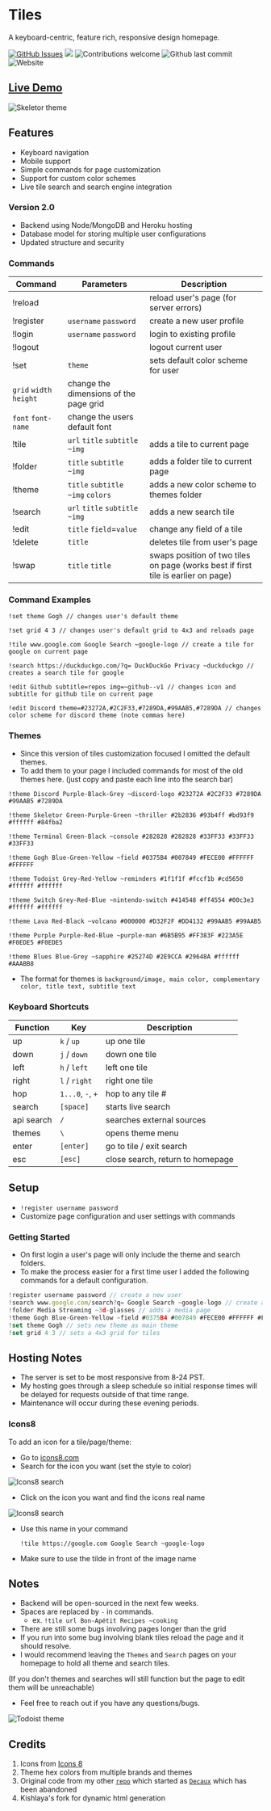 # Tiles
A keyboard-centric, feature rich, responsive design homepage.

[![GitHub Issues](https://img.shields.io/github/issues/boettner-eric/tiles.svg?style=flat-square)](https://github.com/boettner-eric/homepage/issues)
![](https://img.shields.io/github/license/boettner-eric/tiles?style=flat-square)
![Contributions welcome](https://img.shields.io/badge/contributions-welcome-orange.svg?style=flat-square)
![Github last commit](https://img.shields.io/github/last-commit/boettner-eric/tiles.svg?style=flat-square)
![Website](https://img.shields.io/website/https/boettner-eric.github.io/Tiles/index.html.svg?style=flat-square&down_color=red&down_message=offline&up_color=light%20green&up_message=online)

## [**Live Demo**](https://boettner-eric.github.io/Tiles/index.html)

![Skeletor theme](Screenshots/skeletor.png)

## Features
* Keyboard navigation
* Mobile support
* Simple commands for page customization
* Support for custom color schemes
* Live tile search and search engine integration

### Version 2.0
* Backend using Node/MongoDB and Heroku hosting
* Database model for storing multiple user configurations
* Updated structure and security

### Commands
Command | Parameters | Description
--- | --- | --- |
!reload | | reload user's page (for server errors)
!register | `username` `password` | create a new user profile
!login | `username` `password` | login to existing profile
!logout | | logout current user
!set | `theme` | sets default color scheme for user
 | `grid` `width` `height` | change the dimensions of the page grid
 | `font` `font-name` | change the users default font
!tile | `url` `title` `subtitle` `~img` | adds a tile to current page
!folder | `title` `subtitle` `~img` | adds a folder tile to current page
!theme | `title` `subtitle` `~img` `colors` | adds a new color scheme to themes folder
!search | `url` `title` `subtitle` `~img` | adds a new search tile
!edit | `title` `field`=`value` | change any field of a tile
!delete | `title` | deletes tile from user's page
!swap | `title` `title` | swaps position of two tiles on page (works best if first tile is earlier on page)

### Command Examples
```
!set theme Gogh // changes user's default theme

!set grid 4 3 // changes user's default grid to 4x3 and reloads page

!tile www.google.com Google Search ~google-logo // create a tile for google on current page

!search https://duckduckgo.com/?q= DuckDuckGo Privacy ~duckduckgo // creates a search tile for google

!edit Github subtitle=repos img=~github--v1 // changes icon and subtitle for github tile on current page

!edit Discord theme=#23272A,#2C2F33,#7289DA,#99AAB5,#7289DA // changes color scheme for discord theme (note commas here)
```

### Themes
* Since this version of tiles customization focused I omitted the default themes.
* To add them to your page I included commands for most of the old themes here. (just copy and paste each line into the search bar)

```
!theme Discord Purple-Black-Grey ~discord-logo #23272A #2C2F33 #7289DA #99AAB5 #7289DA

!theme Skeletor Green-Purple-Green ~thriller #2b2836 #93b4ff #bd93f9 #ffffff #84fba2

!theme Terminal Green-Black ~console #282828 #282828 #33FF33 #33FF33 #33FF33

!theme Gogh Blue-Green-Yellow ~field #0375B4 #007849 #FECE00 #FFFFFF #FFFFFF

!theme Todoist Grey-Red-Yellow ~reminders #1f1f1f #fccf1b #cd5650 #ffffff #ffffff

!theme Switch Grey-Red-Blue ~nintendo-switch #414548 #ff4554 #00c3e3 #ffffff #ffffff

!theme Lava Red-Black ~volcano #000000 #D32F2F #DD4132 #99AAB5 #99AAB5

!theme Purple Purple-Red-Blue ~purple-man #6B5B95 #FF383F #223A5E #F0EDE5 #F0EDE5

!theme Blues Blue-Grey ~sapphire #25274D #2E9CCA #29648A #ffffff #AAABB8
```
* The format for themes is `background/image, main color, complementary color, title text, subtitle text`

### Keyboard Shortcuts

Function | Key | Description
--- | --- | ---
up | `k` / `up` | up one tile
down | `j` / `down` | down one tile
left | `h` / `left` | left one tile
right | `l` / `right` | right one tile
hop | `1...0`, `-`, `+` | hop to any tile #
search | `[space]` | starts live search
api search | `/` | searches external sources
themes | `\` | opens theme menu
enter | `[enter]` | go to tile / exit search
esc | `[esc]` | close search, return to homepage


## Setup
* `!register username password`
* Customize page configuration and user settings with commands

### Getting Started
- On first login a user's page will only include the theme and search folders.
- To make the process easier for a first time user I added the following commands for a default configuration.

```javascript
!register username password // create a new user
!search www.google.com/search?q= Google Search ~google-logo // create a tile for google on current page
!folder Media Streaming ~3d-glasses // adds a media page
!theme Gogh Blue-Green-Yellow ~field #0375B4 #007849 #FECE00 #FFFFFF #FFFFFF // adds a new theme
!set theme Gogh // sets new theme as main theme
!set grid 4 3 // sets a 4x3 grid for tiles
```

## Hosting Notes
- The server is set to be most responsive from 8-24 PST.
- My hosting goes through a sleep schedule so initial response times will be delayed for requests outside of that time range.
- Maintenance will occur during these evening periods.

### Icons8
To add an icon for a tile/page/theme:
- Go to [icons8.com](icons8.com)
- Search for the icon you want (set the style to color)

![Icons8 search](Screenshots/search.png)
- Click on the icon you want and find the icons real name

![Icons8 search](Screenshots/icon.png)

- Use this name in your command

    `!tile https://google.com Google Search ~google-logo`
- Make sure to use the tilde in front of the image name

## Notes
* Backend will be open-sourced in the next few weeks.
* Spaces are replaced by `-` in commands.
    * ex. `!tile url Bon-Apétit Recipes ~cooking`
* There are still some bugs involving pages longer than the grid
* If you run into some bug involving blank tiles reload the page and it should resolve.
* I would recommend leaving the `Themes` and `Search` pages on your homepage to hold all theme and search tiles.

 (If you don't themes and searches will still function but the page to edit them will be unreachable)
* Feel free to reach out if you have any questions/bugs.

![Todoist theme](Screenshots/todoist.png)

## Credits
1. Icons from [Icons 8](https://icons8.com)
2. Theme hex colors from multiple brands and themes
3. Original code from my other [`repo`](https://github.com/Boettner-eric/Homepage) which started as [`Decaux`](https://github.com/Boettner-eric/Decaux) which has been abandoned
5. Kishlaya's fork for dynamic html generation
